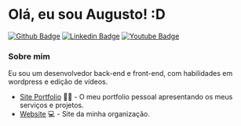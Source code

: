 # Olá, eu sou Augusto! :D

[![Github Badge](https://img.shields.io/badge/-Github-000?style=flat-square&logo=Github&logoColor=white&link=https://github.com/AghastyGD)](https://github.com/AghastyGD)
[![Linkedin Badge](https://img.shields.io/badge/-LinkedIn-blue?style=flat-square&logo=Linkedin&logoColor=white&link=https://www.linkedin.com/in/augusto-domingos-31801519a)](https://www.linkedin.com/in/augusto-domingos-31801519a)
[![Youtube Badge](https://img.shields.io/badge/-YouTube-ff0000?style=flat-square&labelColor=ff0000&logo=youtube&logoColor=white&link=https://www.youtube.com/channel/UCutT1cn1HmPOCk2y2LVM7RA/)](https://www.youtube.com/channel/UCutT1cn1HmPOCk2y2LVM7RA)

### Sobre mim
Eu sou um desenvolvedor back-end e front-end, com habilidades em wordpress e edição de vídeos.

- [Site Portfolio](https://augustodomingos.netlify.app/) ✍🏼 - O meu portfolio pessoal apresentando os meus serviços e projetos.
- [Website](http://aghastygdproductions.ml/) 💻 - Site da minha organização.
